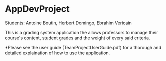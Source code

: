 # AppDevProject


Students: Antoine Boutin, Herbert Domingo, Ebrahim Vericain


This is a grading system application the allows professors to manage their course's content, student grades and the weight of every said criteria.

*Please see the user guide (TeamProjectUserGuide.pdf) for a thorough and detailed explaination of how to use the application.
